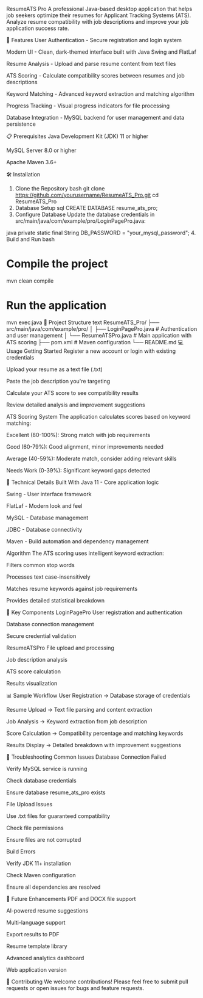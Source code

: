 ResumeATS Pro
A professional Java-based desktop application that helps job seekers optimize their resumes for Applicant Tracking Systems (ATS). Analyze resume compatibility with job descriptions and improve your job application success rate.

🚀 Features
User Authentication - Secure registration and login system

Modern UI - Clean, dark-themed interface built with Java Swing and FlatLaf

Resume Analysis - Upload and parse resume content from text files

ATS Scoring - Calculate compatibility scores between resumes and job descriptions

Keyword Matching - Advanced keyword extraction and matching algorithm

Progress Tracking - Visual progress indicators for file processing

Database Integration - MySQL backend for user management and data persistence

📋 Prerequisites
Java Development Kit (JDK) 11 or higher

MySQL Server 8.0 or higher

Apache Maven 3.6+

🛠️ Installation
1. Clone the Repository
bash
git clone https://github.com/yourusername/ResumeATS_Pro.git
cd ResumeATS_Pro
2. Database Setup
sql
CREATE DATABASE resume_ats_pro;
3. Configure Database
Update the database credentials in src/main/java/com/example/pro/LoginPagePro.java:

java
private static final String DB_PASSWORD = "your_mysql_password";
4. Build and Run
bash
# Compile the project
mvn clean compile

# Run the application
mvn exec:java
📁 Project Structure
text
ResumeATS_Pro/
├── src/main/java/com/example/pro/
│   ├── LoginPagePro.java      # Authentication and user management
│   └── ResumeATSPro.java      # Main application with ATS scoring
├── pom.xml                    # Maven configuration
└── README.md
💻 Usage
Getting Started
Register a new account or login with existing credentials

Upload your resume as a text file (.txt)

Paste the job description you're targeting

Calculate your ATS score to see compatibility results

Review detailed analysis and improvement suggestions

ATS Scoring System
The application calculates scores based on keyword matching:

Excellent (80-100%): Strong match with job requirements

Good (60-79%): Good alignment, minor improvements needed

Average (40-59%): Moderate match, consider adding relevant skills

Needs Work (0-39%): Significant keyword gaps detected

🔧 Technical Details
Built With
Java 11 - Core application logic

Swing - User interface framework

FlatLaf - Modern look and feel

MySQL - Database management

JDBC - Database connectivity

Maven - Build automation and dependency management

Algorithm
The ATS scoring uses intelligent keyword extraction:

Filters common stop words

Processes text case-insensitively

Matches resume keywords against job requirements

Provides detailed statistical breakdown

🎯 Key Components
LoginPagePro
User registration and authentication

Database connection management

Secure credential validation

ResumeATSPro
File upload and processing

Job description analysis

ATS score calculation

Results visualization

📊 Sample Workflow
User Registration → Database storage of credentials

Resume Upload → Text file parsing and content extraction

Job Analysis → Keyword extraction from job description

Score Calculation → Compatibility percentage and matching keywords

Results Display → Detailed breakdown with improvement suggestions

🐛 Troubleshooting
Common Issues
Database Connection Failed

Verify MySQL service is running

Check database credentials

Ensure database resume_ats_pro exists

File Upload Issues

Use .txt files for guaranteed compatibility

Check file permissions

Ensure files are not corrupted

Build Errors

Verify JDK 11+ installation

Check Maven configuration

Ensure all dependencies are resolved

🔮 Future Enhancements
PDF and DOCX file support

AI-powered resume suggestions

Multi-language support

Export results to PDF

Resume template library

Advanced analytics dashboard

Web application version

🤝 Contributing
We welcome contributions! Please feel free to submit pull requests or open issues for bugs and feature requests.

